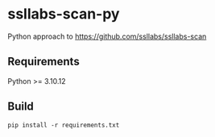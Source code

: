 # ssllabs-scan-py
Python approach to https://github.com/ssllabs/ssllabs-scan

## Requirements
Python >= 3.10.12

## Build
```
pip install -r requirements.txt
```
